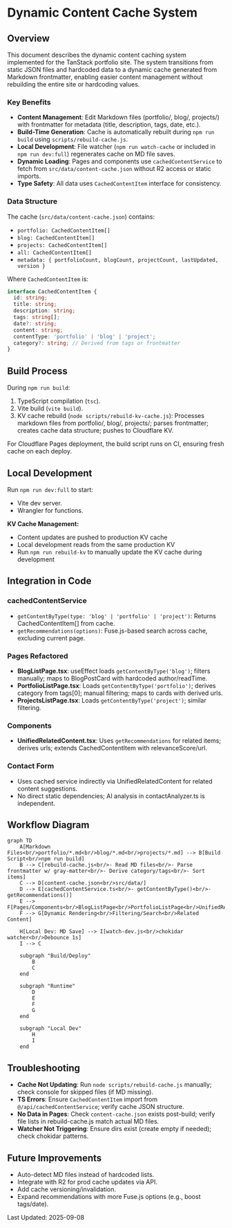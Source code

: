 # Dynamic Content Cache System

## Overview

This document describes the dynamic content caching system implemented for the TanStack portfolio site. The system transitions from static JSON files and hardcoded data to a dynamic cache generated from Markdown frontmatter, enabling easier content management without rebuilding the entire site or hardcoding values.

### Key Benefits

- **Content Management**: Edit Markdown files (portfolio/, blog/, projects/) with frontmatter for metadata (title, description, tags, date, etc.).
- **Build-Time Generation**: Cache is automatically rebuilt during `npm run build` using `scripts/rebuild-cache.js`.
- **Local Development**: File watcher (`npm run watch-cache` or included in `npm run dev:full`) regenerates cache on MD file saves.
- **Dynamic Loading**: Pages and components use `cachedContentService` to fetch from `src/data/content-cache.json` without R2 access or static imports.
- **Type Safety**: All data uses `CachedContentItem` interface for consistency.

### Data Structure

The cache (`src/data/content-cache.json`) contains:

- `portfolio: CachedContentItem[]`
- `blog: CachedContentItem[]`
- `projects: CachedContentItem[]`
- `all: CachedContentItem[]`
- `metadata: { portfolioCount, blogCount, projectCount, lastUpdated, version }`

Where `CachedContentItem` is:

```typescript
interface CachedContentItem {
  id: string;
  title: string;
  description: string;
  tags: string[];
  date?: string;
  content: string;
  contentType: 'portfolio' | 'blog' | 'project';
  category?: string; // Derived from tags or frontmatter
}
```

## Build Process

During `npm run build`:

1. TypeScript compilation (`tsc`).
2. Vite build (`vite build`).
3. KV cache rebuild (`node scripts/rebuild-kv-cache.js`): Processes markdown files from portfolio/, blog/, projects/; parses frontmatter; creates cache data structure; pushes to Cloudflare KV.

For Cloudflare Pages deployment, the build script runs on CI, ensuring fresh cache on each deploy.

## Local Development

Run `npm run dev:full` to start:

- Vite dev server.
- Wrangler for functions.

**KV Cache Management:**

- Content updates are pushed to production KV cache
- Local development reads from the same production KV
- Run `npm run rebuild-kv` to manually update the KV cache during development

## Integration in Code

### cachedContentService

- `getContentByType(type: 'blog' | 'portfolio' | 'project')`: Returns CachedContentItem[] from cache.
- `getRecommendations(options)`: Fuse.js-based search across cache, excluding current page.

### Pages Refactored

- **BlogListPage.tsx**: useEffect loads `getContentByType('blog')`; filters manually; maps to BlogPostCard with hardcoded author/readTime.
- **PortfolioListPage.tsx**: Loads `getContentByType('portfolio')`; derives category from tags[0]; manual filtering; maps to cards with derived urls.
- **ProjectsListPage.tsx**: Loads `getContentByType('project')`; similar filtering.

### Components

- **UnifiedRelatedContent.tsx**: Uses `getRecommendations` for related items; derives urls; extends CachedContentItem with relevanceScore/url.

### Contact Form

- Uses cached service indirectly via UnifiedRelatedContent for related content suggestions.
- No direct static dependencies; AI analysis in contactAnalyzer.ts is independent.

## Workflow Diagram

```mermaid
graph TD
    A[Markdown Files<br/>portfolio/*.md<br/>blog/*.md<br/>projects/*.md] --> B[Build Script<br/>npm run build]
    B --> C[rebuild-cache.js<br/>- Read MD files<br/>- Parse frontmatter w/ gray-matter<br/>- Derive category/tags<br/>- Sort items]
    C --> D[content-cache.json<br/>src/data/]
    D --> E[cachedContentService.ts<br/>- getContentByType()<br/>- getRecommendations()]
    E --> F[Pages/Components<br/>BlogListPage<br/>PortfolioListPage<br/>UnifiedRelatedContent]
    F --> G[Dynamic Rendering<br/>Filtering/Search<br/>Related Content]

    H[Local Dev: MD Save] --> I[watch-dev.js<br/>chokidar watcher<br/>Debounce 1s]
    I --> C

    subgraph "Build/Deploy"
        B
        C
    end

    subgraph "Runtime"
        D
        E
        F
        G
    end

    subgraph "Local Dev"
        H
        I
    end
```

## Troubleshooting

- **Cache Not Updating**: Run `node scripts/rebuild-cache.js` manually; check console for skipped files (if MD missing).
- **TS Errors**: Ensure `CachedContentItem` import from `@/api/cachedContentService`; verify cache JSON structure.
- **No Data in Pages**: Check `content-cache.json` exists post-build; verify file lists in rebuild-cache.js match actual MD files.
- **Watcher Not Triggering**: Ensure dirs exist (create empty if needed); check chokidar patterns.

## Future Improvements

- Auto-detect MD files instead of hardcoded lists.
- Integrate with R2 for prod cache updates via API.
- Add cache versioning/invalidation.
- Expand recommendations with more Fuse.js options (e.g., boost tags/date).

Last Updated: 2025-09-08
